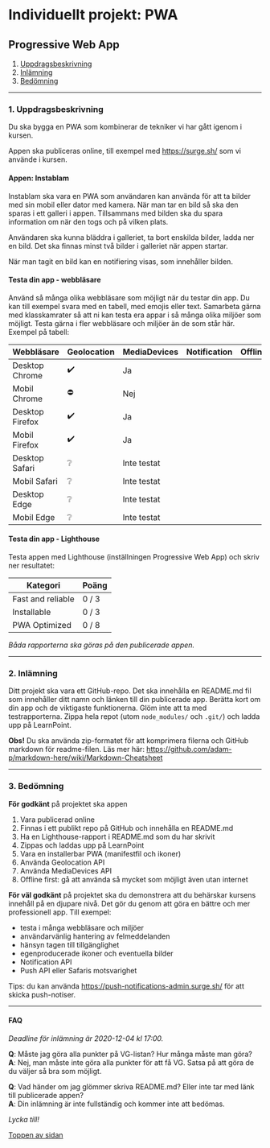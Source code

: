 # Individuellt projekt: PWA
## Progressive Web App

1. [Uppdragsbeskrivning](#1-uppdragsbeskrivning)
1. [Inlämning](#2-inlämning)
1. [Bedömning](#3-bedömning)

---
### 1. Uppdragsbeskrivning
Du ska bygga en PWA som kombinerar de tekniker vi har gått igenom i kursen.

Appen ska publiceras online, till exempel med https://surge.sh/ som vi använde i kursen.

#### Appen: Instablam
Instablam ska vara en PWA som användaren kan använda för att ta bilder med sin mobil eller dator med kamera. När man tar en bild så ska den sparas i ett galleri i appen. Tillsammans med bilden ska du spara information om när den togs och på vilken plats.

Användaren ska kunna bläddra i galleriet, ta bort enskilda bilder, ladda ner en bild. Det ska finnas minst två bilder i galleriet när appen startar.

När man tagit en bild kan en notifiering visas, som innehåller bilden.

#### Testa din app - webbläsare
Använd så många olika webbläsare som möjligt när du testar din app. Du kan till exempel svara med en tabell, med emojis eller text. Samarbeta gärna med klasskamrater så att ni kan testa era appar i så många olika miljöer som möjligt.
Testa gärna i fler webbläsare och miljöer än de som står här. Exempel på tabell:

|Webbläsare      |Geolocation |MediaDevices |Notification |Offline |Push |
|----------------|--------|-|-|-|-|
|Desktop Chrome  |✔️| Ja |
|Mobil Chrome    |⛔| Nej |
|Desktop Firefox |✔️| Ja |
|Mobil   Firefox |✔️| Ja |
|Desktop Safari  |❔|Inte testat|
|Mobil   Safari  |❔|Inte testat|
|Desktop Edge    |❔|Inte testat|
|Mobil   Edge    |❔|Inte testat|

#### Testa din app - Lighthouse
Testa appen med Lighthouse (inställningen Progressive Web App) och skriv ner resultatet:

|Kategori |Poäng |
|-|-|
|Fast and reliable | 0 / 3 |
|Installable | 0 / 3 |
|PWA Optimized | 0 / 8 |

*Båda rapporterna ska göras på den publicerade appen.*


---
### 2. Inlämning
Ditt projekt ska vara ett GitHub-repo. Det ska innehålla en README.md fil som innehåller ditt namn och länken till din publicerade app. Berätta kort om din app och de viktigaste funktionerna. Glöm inte att ta med testrapporterna. Zippa hela repot (utom `node_modules/` och `.git/`) och ladda upp på LearnPoint.

**Obs!** Du ska använda zip-formatet för att komprimera filerna och GitHub markdown för readme-filen. Läs mer här: https://github.com/adam-p/markdown-here/wiki/Markdown-Cheatsheet


---
### 3. Bedömning
**För godkänt** på projektet ska appen
1. Vara publicerad online
1. Finnas i ett publikt repo på GitHub och innehålla en README.md
1. Ha en Lighthouse-rapport i README.md som du har skrivit
1. Zippas och laddas upp på LearnPoint
1. Vara en installerbar PWA (manifestfil och ikoner)
1. Använda Geolocation API
1. Använda MediaDevices API
1. Offline first: gå att använda så mycket som möjligt även utan internet

**För väl godkänt** på projektet ska du demonstrera att du behärskar kursens innehåll på en djupare nivå. Det gör du genom att göra en bättre och mer professionell app. Till exempel:
+ testa i många webbläsare och miljöer
+ användarvänlig hantering av felmeddelanden
+ hänsyn tagen till tillgänglighet
+ egenproducerade ikoner och eventuella bilder
+ Notification API
+ Push API eller Safaris motsvarighet

Tips: du kan använda https://push-notifications-admin.surge.sh/ för att skicka push-notiser.


---
#### FAQ
*Deadline för inlämning är 2020-12-04 kl 17:00.*

**Q**: Måste jag göra alla punkter på VG-listan? Hur många måste man göra?<br>
**A**: Nej, man måste inte göra alla punkter för att få VG. Satsa på att göra de du väljer så bra som möjligt.

**Q**: Vad händer om jag glömmer skriva README.md? Eller inte tar med länk till publicerade appen? <br>
**A**: Din inlämning är inte fullständig och kommer inte att bedömas.


*Lycka till!*

[Toppen av sidan](#1-introduktion)
